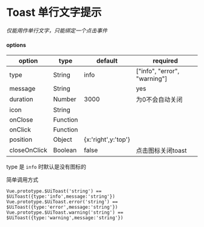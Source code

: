 # Toast 单行文字提示

*仅能用作单行文字，只能绑定一个点击事件*

<toast-toast></toast-toast>


#### options

|option|type|default|required|
|--|--|--|--|
|type|String|info|["info", "error", "warning"]|
|message|String||yes|
|duration|Number|3000|为0不会自动关闭|
|icon|String|||
|onClose|Function|||
|onClick|Function|||
|position|Object|{x:'right',y:'top'}|
|closeOnClick|Boolean|false|点击图标关闭toast|

type 是 `info` 时默认是没有图标的

简单调用方式

`Vue.prototype.$UiToast('string') == $UiToast({type:'info',message:'string'})`
`Vue.prototype.$UiToast.error('string') == $UiToast({type:'error',message:'string'})`
`Vue.prototype.$UiToast.warning('string') == $UiToast({type:'warning',message:'string'})`